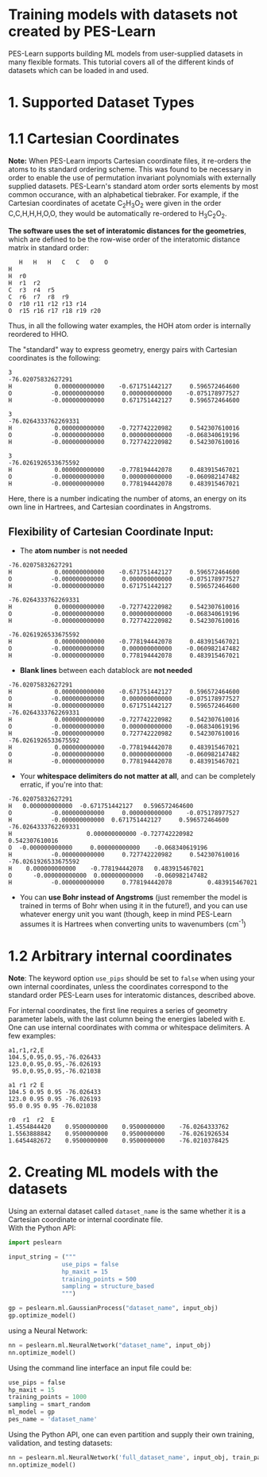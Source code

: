 # Training models with datasets not created by PES-Learn 

PES-Learn supports building ML models from user-supplied datasets in many flexible formats. This tutorial covers all of the different kinds of datasets which can be loaded in and used.

# 1. Supported Dataset Types 
# 1.1 Cartesian Coordinates
**Note:** When PES-Learn imports Cartesian coordinate files, it re-orders the atoms to its standard ordering scheme. This was found to be necessary in order to enable the use of permutation invariant polynomials with externally supplied datasets. PES-Learn's standard atom order sorts elements by most common occurance, with an alphabetical tiebraker. For example, if the Cartesian coordinates of acetate C<sub>2</sub>H<sub>3</sub>O<sub>2</sub> were given in the order C,C,H,H,H,O,O, they would be automatically re-ordered to H<sub>3</sub>C<sub>2</sub>O<sub>2</sub>. 

**The software uses the set of interatomic distances for the geometries**, which are defined to be the row-wise order of the interatomic distance matrix in standard order:
```
   H   H   H   C   C   O   O
H  
H  r0
H  r1  r2
C  r3  r4  r5
C  r6  r7  r8  r9
O  r10 r11 r12 r13 r14
O  r15 r16 r17 r18 r19 r20
```
Thus, in all the following water examples, the HOH atom order is internally reordered to HHO.

The "standard" way to express geometry, energy pairs with Cartesian coordinates is the following:

```
3
-76.02075832627291
H            0.000000000000    -0.671751442127     0.596572464600
O           -0.000000000000     0.000000000000    -0.075178977527
H           -0.000000000000     0.671751442127     0.596572464600

3
-76.0264333762269331
H            0.000000000000    -0.727742220982     0.542307610016
O           -0.000000000000     0.000000000000    -0.068340619196
H           -0.000000000000     0.727742220982     0.542307610016

3
-76.0261926533675592
H            0.000000000000    -0.778194442078     0.483915467021
O           -0.000000000000     0.000000000000    -0.060982147482
H           -0.000000000000     0.778194442078     0.483915467021
```



Here, there is a number indicating the number of atoms, an energy on its own line in Hartrees, and Cartesian coordinates in Angstroms. 
## Flexibility of Cartesian Coordinate Input:
* The **atom number** is **not needed**

```
-76.02075832627291
H            0.000000000000    -0.671751442127     0.596572464600
O           -0.000000000000     0.000000000000    -0.075178977527
H           -0.000000000000     0.671751442127     0.596572464600

-76.0264333762269331
H            0.000000000000    -0.727742220982     0.542307610016
O           -0.000000000000     0.000000000000    -0.068340619196
H           -0.000000000000     0.727742220982     0.542307610016

-76.0261926533675592
H            0.000000000000    -0.778194442078     0.483915467021
O           -0.000000000000     0.000000000000    -0.060982147482
H           -0.000000000000     0.778194442078     0.483915467021
```

* **Blank lines** between each datablock are **not needed**

```
-76.02075832627291
H            0.000000000000    -0.671751442127     0.596572464600
O           -0.000000000000     0.000000000000    -0.075178977527
H           -0.000000000000     0.671751442127     0.596572464600
-76.0264333762269331
H            0.000000000000    -0.727742220982     0.542307610016
O           -0.000000000000     0.000000000000    -0.068340619196
H           -0.000000000000     0.727742220982     0.542307610016
-76.0261926533675592
H            0.000000000000    -0.778194442078     0.483915467021
O           -0.000000000000     0.000000000000    -0.060982147482
H           -0.000000000000     0.778194442078     0.483915467021
```
* Your **whitespace delimiters do not matter at all**, and can be completely erratic, if you're into that:

```
-76.02075832627291
H   0.000000000000  -0.671751442127   0.596572464600
O           -0.000000000000     0.000000000000    -0.075178977527
H           -0.000000000000  0.671751442127     0.596572464600
-76.0264333762269331
H                     0.000000000000 -0.727742220982     0.542307610016
O  -0.000000000000     0.000000000000    -0.068340619196
H           -0.000000000000     0.727742220982     0.542307610016
-76.0261926533675592
H    0.000000000000    -0.778194442078   0.483915467021
O      -0.000000000000  0.000000000000   -0.060982147482
H           -0.000000000000     0.778194442078          0.483915467021
```

* You can **use Bohr instead of Angstroms** (just remember the model is trained in terms of Bohr when using it in the future!), and you can use whatever energy unit you want (though, keep in mind PES-Learn assumes it is Hartrees when converting units to wavenumbers (cm<sup>-1</sup>)

# 1.2 Arbitrary internal coordinates
**Note**: The keyword option `use_pips` should be set to `false` when using your own internal coordinates, unless the coordinates correspond to the standard order PES-Learn uses for interatomic distances, described above.

For internal coordinates, the first line requires a series of geometry parameter labels, with the last column being the energies labeled with `E`. One can use internal coordinates with comma or whitespace delimiters. A few examples:
```
a1,r1,r2,E
104.5,0.95,0.95,-76.026433
123.0,0.95,0.95,-76.026193
 95.0,0.95,0.95,-76.021038
```

```
a1 r1 r2 E
104.5 0.95 0.95 -76.026433
123.0 0.95 0.95 -76.026193
95.0 0.95 0.95 -76.021038
```
```
r0  r1  r2  E
1.4554844420    0.9500000000    0.9500000000    -76.0264333762
1.5563888842    0.9500000000    0.9500000000    -76.0261926534
1.6454482672    0.9500000000    0.9500000000    -76.0210378425
```

# 2. Creating ML models with the datasets

Using an external dataset called `dataset_name` is the same whether it is a Cartesian coordinate or internal coordinate file.  
With the Python API:
```python
import peslearn

input_string = ("""
               use_pips = false
               hp_maxit = 15
               training_points = 500
               sampling = structure_based
               """)

gp = peslearn.ml.GaussianProcess("dataset_name", input_obj)
gp.optimize_model()
```

using a Neural Network:
```python
nn = peslearn.ml.NeuralNetwork("dataset_name", input_obj)
nn.optimize_model()
```

Using the command line interface an input file could be:
```python
use_pips = false
hp_maxit = 15
training_points = 1000
sampling = smart_random
ml_model = gp
pes_name = 'dataset_name'
```

Using the Python API, one can even partition and supply their own training, validation, and testing datasets:
```python
nn = peslearn.ml.NeuralNetwork('full_dataset_name', input_obj, train_path='my_training_set', valid_path='my_validation_set', test_path='my_test_set')
nn.optimize_model()
```
